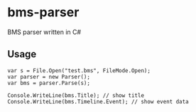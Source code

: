 # bms-parser

BMS parser written in C#

## Usage

```
var s = File.Open("test.bms", FileMode.Open);
var parser = new Parser();
var bms = parser.Parse(s);

Console.WriteLine(bms.Title); // show title
Console.WriteLine(bms.Timeline.Event); // show event data
```

